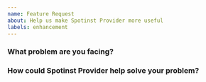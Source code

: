 ```yaml
---
name: Feature Request
about: Help us make Spotinst Provider more useful
labels: enhancement
---
```

<!--
Thank you for helping to improve Spotinst Provider!

Please be sure to search for open issues before raising a new one. We use issues
for bug reports and feature requests. Please find us at https://slack.crossplane.io
for questions, support, and discussion.
-->

### What problem are you facing?
<!--
Please tell us a little about your use case - it's okay if it's hypothetical!
Leading with this context helps frame the feature request so we can ensure we
implement it sensibly.
--->

### How could Spotinst Provider help solve your problem?
<!--
Let us know how you think Spotinst Provider could help with your use case.
-->
